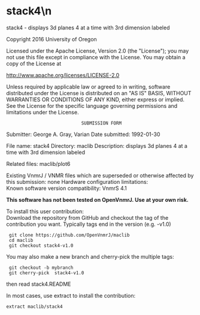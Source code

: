 # stack4\n
 stack4 - displays 3d planes 4 at a time with 3rd dimension labeled

 Copyright 2016 University of Oregon

 Licensed under the Apache License, Version 2.0 (the "License");
 you may not use this file except in compliance with the License.
 You may obtain a copy of the License at

   http://www.apache.org/licenses/LICENSE-2.0

 Unless required by applicable law or agreed to in writing, software
 distributed under the License is distributed on an "AS IS" BASIS,
 WITHOUT WARRANTIES OR CONDITIONS OF ANY KIND, either express or implied.
 See the License for the specific language governing permissions and
 limitations under the License.

                                SUBMISSION FORM

Submitter:      George A. Gray, Varian
Date submitted: 1992-01-30

File name:      stack4
Directory:      maclib
Description:    displays 3d planes 4 at a time with 3rd dimension labeled

Related files:  maclib/plot6

Existing VnmrJ / VNMR files which are superseded or
otherwise affected by this submission:  none
Hardware configuration limitations:     
Known software version compatibility:   VnmrS 4.1

**This software has not been tested on OpenVnmrJ. Use at your own risk.**

To install this user contribution:  
Download the repository from GitHub and checkout the tag of the contribution you want.
Typically tags end in the version (e.g. -v1.0)

     git clone https://github.com/OpenVnmrJ/maclib  
     cd maclib  
     git checkout stack4-v1.0


You may also make a new branch and cherry-pick the multiple tags:  

     git checkout -b mybranch
     git cherry-pick  stack4-v1.0

then read stack4.README   

In most cases, use extract to install the contribution:  

    extract maclib/stack4
